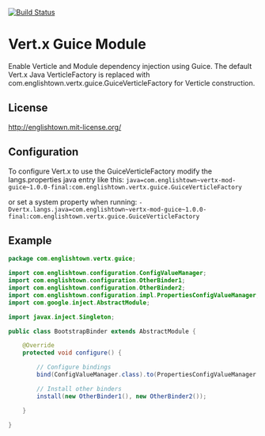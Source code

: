 [![Build Status](https://travis-ci.org/englishtown/vertx-mod-guice.png)](https://travis-ci.org/englishtown/vertx-mod-guice)

# Vert.x Guice Module
Enable Verticle and Module dependency injection using Guice.  The default Vert.x Java VerticleFactory is replaced with
com.englishtown.vertx.guice.GuiceVerticleFactory for Verticle construction.


## License
http://englishtown.mit-license.org/


## Configuration

To configure Vert.x to use the GuiceVerticleFactory modify the langs.properties java entry like this:
`java=com.englishtown~vertx-mod-guice~1.0.0-final:com.englishtown.vertx.guice.GuiceVerticleFactory`

or set a system property when running:
`-Dvertx.langs.java=com.englishtown~vertx-mod-guice~1.0.0-final:com.englishtown.vertx.guice.GuiceVerticleFactory`


## Example

```java
package com.englishtown.vertx.guice;

import com.englishtown.configuration.ConfigValueManager;
import com.englishtown.configuration.OtherBinder1;
import com.englishtown.configuration.OtherBinder2;
import com.englishtown.configuration.impl.PropertiesConfigValueManager;
import com.google.inject.AbstractModule;

import javax.inject.Singleton;

public class BootstrapBinder extends AbstractModule {

    @Override
    protected void configure() {

        // Configure bindings
        bind(ConfigValueManager.class).to(PropertiesConfigValueManager.class).in(Singleton.class);

        // Install other binders
        install(new OtherBinder1(), new OtherBinder2());

    }

}
```
